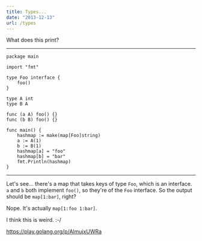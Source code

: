 ```yaml
---
title: Types...
date: "2013-12-13"
url: /types
---
```



What does this print?

----

	package main

	import "fmt"

	type Foo interface {
		foo()
	}

	type A int
	type B A

	func (a A) foo() {}
	func (b B) foo() {}

	func main() {
		hashmap := make(map[Foo]string)
		a := A(1)
		b := B(1)
		hashmap[a] = "foo"
		hashmap[b] = "bar"
		fmt.Println(hashmap)
	}

----

Let's see... there's a map that takes keys of type `Foo`, which is an interface. `a` and `b` both implement `foo()`, so they're of the `Foo` interface. So the output should be `map[1:bar]`, right?

Nope. It's actually `map[1:foo 1:bar]`.

I think this is weird. :-/

https://play.golang.org/p/AlmujxUWRa

